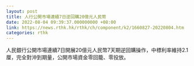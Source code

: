 ```yaml
---
layout: post
title: 人行公開市場連續7日逆回購20億元人民幣
date: 2022-08-04 09:39:37.000000000 +08:00
link: https://news.rthk.hk/rthk/ch/component/k2/1660827-20220804.htm
categories: rthk
---
```


人民銀行公開市場連續7日開展20億元人民幣7天期逆回購操作，中標利率維持2.1厘，完全對沖到期量，公開市場資金零回籠、零投放。
